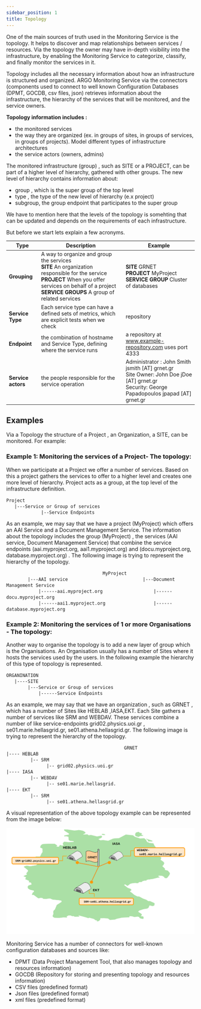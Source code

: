 ```yaml
---
sidebar_position: 1
title: Topology 
---
```


One of the main sources of truth used in the Monitoring Service is the topology. It helps to discover and map relationships between services / resources. Via the topology the owner may have in-depth visibility into the infrastructure, by enabling the Monitoring Service to categorize, classify, and finally monitor the services in it. 

Topology includes all the necessary information about how an infrastructure is structured and organized.  ARGO Monitoring Service via the connectors (components used to connect to well known Configuration Databases (DPMT, GOCDB, csv files, json) retrieves information about the infrastructure, the hierarchy of the services that will be monitored, and  the service owners. 



**Topology information includes :** 

* the monitored services  
* the way they are organized  (ex. in groups of sites, in groups of services, in groups of projects). Model different types of infrastructure architectures
* the service actors (owners, admins) 

The monitored infrastructure (group) , such as SITE or a PROJECT, can be part of a higher level of hierarchy, gathered with other groups. The new level of hierarchy contains information about:

* group , which is the super group of the top level 
* type , the type of the new level of hierarchy (e.x project) 
* subgroup, the group endpoint that participates to the super group

We have to mention here that the levels of the topology is somehting that can be updated and depends on the requirements of each infrastructure. 

But before we start lets explain a few acronyms. 


|       **Type**   |  **Description**    	|    **Example**         	|
|--------------------	|-------------------------------------------------------------------------------------------------------------------------------------------------------------------------------------------------------------	|-----------------------------------------------------------------------------------------------------------------------------	|
| **Grouping**       	| A way to organize and group the services <br />**SITE**  An organization responsible for the service <br />**PROJECT**  When you offer services on behalf of a project <br /> **SERVICE GROUPS**  A group of related services 	| **SITE**  GRNET <br />**PROJECT**  MyProject <br />**SERVICE GROUP**  Cluster of databases                                              	|
| **Service Type**   	| Each service type can have a defined sets of metrics, which are explicit tests when we check                                                                                                                	| repository                                                                                                                  	|
| **Endpoint**       	| the combination of hostname and Service Type, defining where the service runs                                                                                                                               	| a repository at www.example-repository.com uses port 4333                                                                   	|
| **Service actors** 	| the people responsible for the service operation                                                                                                                                                            	| Administrator : John Smith jsmith [AT] grnet.gr <br />Site Owner: John Doe jDoe [AT] grnet.gr <br />Security: George Papadopoulos jpapad [AT]  grnet.gr 	|

## Examples

Via a Topology the structure of  a Project , an Organization, a SITE, can be monitored. For example: 

### Example 1: Monitoring the services of a Project- The topology:

When we participate at a Project we offer a number of services. Based on this a project gathers the services to offer to a higher level and creates one more level of hierarchy. Project acts as a group, at the top level of the infrastructure definition.  

```
Project   
   |---Service or Group of services                 
             |--Service Endpoints 
```

As an example, we may say that we have a project (MyProject) which offers an AAI Service and a Document Management Service. The information about the topology includes the group  (MyProject) , the services (AAI service, Document Management Service) that combine the service endpoints (aai.myproject.org, aai1.myproject.org) and (docu.myproject.org, database.myproject.org) . The following image is trying to represent the hierarchy of the topology. 

```
                                    MyProject
        |---AAI service                            |---Document Management Service                  
            |------aai.myproject.org                   |------docu.myproject.org
            |------aai1.myproject.org                  |------database.myproject.org  
```

### Example 2: Monitoring the services of 1 or more Organisations - The topology:

Another way to organise the topology is to add a new layer of group which is the Organisations. An Organisation usually has a number of Sites where it hosts the services used by the users. In the following example the hierarchy of this type of topology is represented. 

```
ORGANINATION 
   |----SITE   
        |---Service or Group of services                 
            |------Service Endpoints 

```

As an example,  we may say that we have an organization , such as GRNET , which has a number of Sites like HEBLAB ,IASA,EKT. Each Site gathers a number of services like SRM and WEBDAV.  These services combine a number of  like service-endpoints grid02.physics.uoi.gr , se01.marie.hellasgrid.gr, se01.athena.hellasgrid.gr. The following image is trying to represent the hierarchy of the topology. 

```
                                            GRNET 
|---- HEBLAB
	     |-- SRM 
		       |-- grid02.physics.uoi.gr
|---- IASA 
         |-- WEBDAV 
               |-- se01.marie.hellasgrid.
|---- EKT
         |-- SRM 
               |-- se01.athena.hellasgrid.gr
```


A visual representation of the above topology example can be represented from the image below: 

![](/img/infofeeds/topology.png) 


Monitoring Service has a number of connectors for well-known configuration databases and sources like: 

 - DPMT (Data Project Management Tool, that also manages topology and resources information)  
 - GOCDB (Repository for storing and presenting topology and resources information) 
 - CSV files (predefined format)
 - Json files (predefined format)
 - xml files  (predefined format)             

